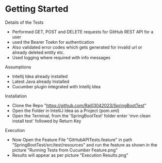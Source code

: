 # Getting Started

Details of the Tests
- Performed GET, POST and DELETE requests for GitHub REST API for a user 
- used the Bearer Toekn for authentication
- Also validated error codes which gets generated for invalid url or already deleted entity etc.
- Used logging where required with info messages

Assumptions
- Intellij Idea already installed
- Latest Java already Installed
- Cucumber plugin integrated with Intellij Idea

Installation
- Clone the Repo "https://github.com/Raj03042023/SpringBootTest"
- Open the Folder in IntelliJ Idea as a Project (pom.xml)
- Open the Terminal, from the 'SpringBootTest' folder enter 'mvn clean install test' followed by Return Key

Execution
- Now Open the Feature File "GitHubAPITests.feature" in path "SpringBootTest/src/test/resources" and run the feature as shown in the picture "Running Tests from Cucumber Feature.png"
- Results will appear as per picture "Execution Results.png"


